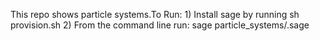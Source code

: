 This repo shows particle systems.To Run: 1) Install sage by running sh provision.sh 2) From the command line run: sage particle_systems/.sage
